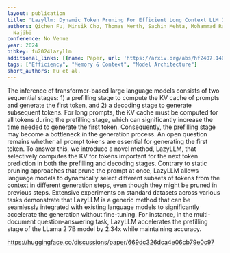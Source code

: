 ```yaml
---
layout: publication
title: 'Lazyllm: Dynamic Token Pruning For Efficient Long Context LLM Inference'
authors: Qichen Fu, Minsik Cho, Thomas Merth, Sachin Mehta, Mohammad Rastegari, Mahyar
  Najibi
conference: No Venue
year: 2024
bibkey: fu2024lazyllm
additional_links: [{name: Paper, url: 'https://arxiv.org/abs/hf2407.14057'}]
tags: ["Efficiency", "Memory & Context", "Model Architecture"]
short_authors: Fu et al.
---
```

The inference of transformer-based large language models consists of two sequential stages: 1) a prefilling stage to compute the KV cache of prompts and generate the first token, and 2) a decoding stage to generate subsequent tokens. For long prompts, the KV cache must be computed for all tokens during the prefilling stage, which can significantly increase the time needed to generate the first token. Consequently, the prefilling stage may become a bottleneck in the generation process. An open question remains whether all prompt tokens are essential for generating the first token. To answer this, we introduce a novel method, LazyLLM, that selectively computes the KV for tokens important for the next token prediction in both the prefilling and decoding stages. Contrary to static pruning approaches that prune the prompt at once, LazyLLM allows language models to dynamically select different subsets of tokens from the context in different generation steps, even though they might be pruned in previous steps. Extensive experiments on standard datasets across various tasks demonstrate that LazyLLM is a generic method that can be seamlessly integrated with existing language models to significantly accelerate the generation without fine-tuning. For instance, in the multi-document question-answering task, LazyLLM accelerates the prefilling stage of the LLama 2 7B model by 2.34x while maintaining accuracy.

https://huggingface.co/discussions/paper/669dc326dca4e06cb79e0c97